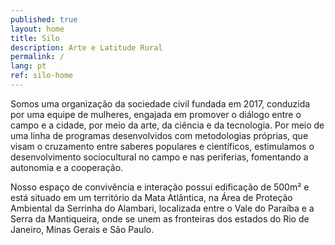 ```yaml
---
published: true
layout: home
title: Silo
description: Arte e Latitude Rural
permalink: /
lang: pt
ref: silo-home
---
```

Somos uma organização da sociedade civil fundada em 2017, conduzida por uma equipe de mulheres, engajada em promover o diálogo entre o campo e a cidade, por meio da arte, da ciência e da tecnologia. Por meio de uma linha de programas desenvolvidos com metodologias próprias, que visam o cruzamento entre saberes populares e científicos, estimulamos o desenvolvimento sociocultural no campo e nas periferias, fomentando a autonomia e a cooperação.  

Nosso espaço de convivência e interação possui edificação de 500m² e está situado em um território da Mata Atlântica, na Área de Proteção Ambiental da Serrinha do Alambari, localizada entre o Vale do Paraíba e a Serra da Mantiqueira, onde se unem as fronteiras dos estados do Rio de Janeiro, Minas Gerais e São Paulo.  
